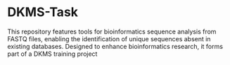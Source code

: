# DKMS-Task
This repository features tools for bioinformatics sequence analysis from FASTQ files, enabling the identification of unique sequences absent in existing databases. Designed to enhance bioinformatics research, it forms part of a DKMS training project
